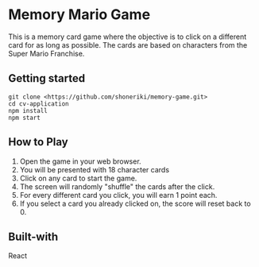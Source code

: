 # Memory Mario Game

This is a memory card game where the objective is to click on a different card for as long as possible. The cards are based on characters from the Super Mario Franchise.

## Getting started

```
git clone <https://github.com/shoneriki/memory-game.git>
cd cv-application
npm install
npm start
```

## How to Play

1. Open the game in your web browser.
2. You will be presented with 18 character cards
3. Click on any card to start the game.
4. The screen will randomly "shuffle" the cards after the click.
5. For every different card you click, you will earn 1 point each.
6. If you select a card you already clicked on, the score will reset back to 0.

## Built-with

  React
